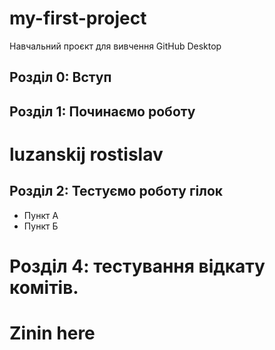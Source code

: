 # my-first-project
Навчальний проєкт для вивчення GitHub Desktop


## Розділ 0: Вступ
## Розділ 1: Починаємо роботу

# luzanskij rostislav

## Розділ 2: Тестуємо роботу гілок
*   Пункт А
*   Пункт Б

# Розділ 4: тестування відкату комітів. 
# Zinin here
